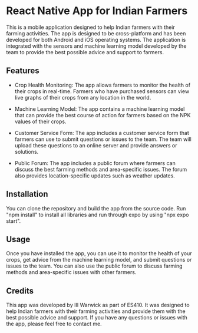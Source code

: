 <h1>React Native App for Indian Farmers</h1>
This is a mobile application designed to help Indian farmers with their farming activities. The app is designed to be cross-platform and has been developed for both Android and iOS operating systems. The application is integrated with the sensors and machine learning model developed by the team to provide the best possible advice and support to farmers.

<h2>Features</h2> 

* Crop Health Monitoring: The app allows farmers to monitor the health of their crops in real-time. Farmers who have purchased sensors can view live graphs of their crops from any location in the world.

* Machine Learning Model: The app contains a machine learning model that can provide the best course of action for farmers based on the NPK values of their crops.

* Customer Service Form: The app includes a customer service form that farmers can use to submit questions or issues to the team. The team will upload these questions to an online server and provide answers or solutions.

* Public Forum: The app includes a public forum where farmers can discuss the best farming methods and area-specific issues. The forum also provides location-specific updates such as weather updates.

<h2>Installation</h2>
You can clone the repository and build the app from the source code. Run "npm install" to install all libraries and run through expo by using "npx expo start".

<h2>Usage</h2>
Once you have installed the app, you can use it to monitor the health of your crops, get advice from the machine learning model, and submit questions or issues to the team. You can also use the public forum to discuss farming methods and area-specific issues with other farmers.

<h2>Credits</h2>
This app was developed by III Warwick as part of ES410. It was designed to help Indian farmers with their farming activities and provide them with the best possible advice and support. If you have any questions or issues with the app, please feel free to contact me.
